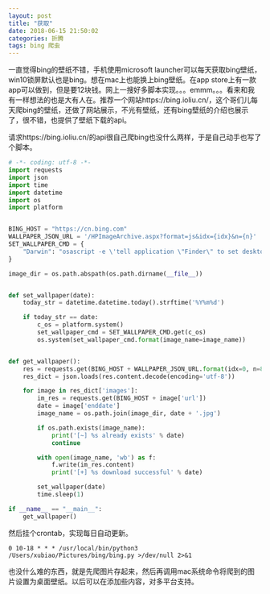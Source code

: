```yaml
---
layout: post
title: "获取"
date: 2018-06-15 21:50:02
categories: 折腾
tags: bing 爬虫
---
```


一直觉得bing的壁纸不错，手机使用microsoft launcher可以每天获取bing壁纸，win10锁屏默认也是bing。想在mac上也能换上bing壁纸。在app store上有一款app可以做到，但是要12块钱。网上一搜好多脚本实现。。。emmm。。。看来和我有一样想法的也是大有人在。推荐一个网站https://bing.ioliu.cn/，这个哥们儿每天爬bing的壁纸，还做了网站展示，不光有壁纸，还有bing壁纸的介绍也展示了，很不错，也提供了壁纸下载的api。

请求https://bing.ioliu.cn/的api很自己爬bing也没什么两样，于是自己动手也写了个脚本。

```python
# -*- coding: utf-8 -*-
import requests
import json
import time
import datetime
import os
import platform


BING_HOST = "https://cn.bing.com"
WALLPAPER_JSON_URL = '/HPImageArchive.aspx?format=js&idx={idx}&n={n}'
SET_WALLPAPER_CMD = {
    "Darwin": "osascript -e \'tell application \"Finder\" to set desktop picture to POSIX file \"{image_name}\"\'",
}

image_dir = os.path.abspath(os.path.dirname(__file__))


def set_wallpaper(date):
    today_str = datetime.datetime.today().strftime('%Y%m%d')

    if today_str == date:
        c_os = platform.system()
        set_wallpaper_cmd = SET_WALLPAPER_CMD.get(c_os)
        os.system(set_wallpaper_cmd.format(image_name=image_name))


def get_wallpaper():
    res = requests.get(BING_HOST + WALLPAPER_JSON_URL.format(idx=0, n=8))
    res_dict = json.loads(res.content.decode(encoding='utf-8'))

    for image in res_dict['images']:
        im_res = requests.get(BING_HOST + image['url'])
        date = image['enddate']
        image_name = os.path.join(image_dir, date + '.jpg')

        if os.path.exists(image_name):
            print('[~] %s already exists' % date)
            continue

        with open(image_name, 'wb') as f:
            f.write(im_res.content)
            print('[+] %s download successful' % date)

        set_wallpaper(date)
        time.sleep(1)

if __name__ == "__main__":
    get_wallpaper()
```

然后挂个crontab，实现每日自动更新。

```
0 10-18 * * * /usr/local/bin/python3 /Users/xubiao/Pictures/bing/bing.py >/dev/null 2>&1
```

也没什么难的东西，就是先爬图片存起来，然后再调用mac系统命令将爬到的图片设置为桌面壁纸。以后可以在添加些内容，对多平台支持。
